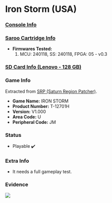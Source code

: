# Iron Storm (USA)

### [Console Info](../../../../Info/Consoles/VA13/README.md)

### [Saroo Cartridge Info](../../../../Info/Cartridges/RetroGameParadiseStore/1.32F/README.md)

- <b>Firmwares Tested:</b>
  1. MCU: 240118, SS: 240118, FPGA: 05 - v0.3

### [SD Card Info (Lenovo - 128 GB)](../../../../Info/SdCards/Lenovo/128GB/fat32/README.md)

### Game Info

Extracted from [SRP (Saturn Region Patcher)](https://segaxtreme.net/resources/saturn-region-patcher.81/download).

- <b>Game Name:</b> IRON STORM
- <b>Product Number:</b> T-12701H
- <b>Version:</b> V1.000
- <b>Area Code:</b> U
- <b>Peripheral Code:</b> JM

### Status

- Playable :heavy_check_mark:

### Extra Info

- It needs a full gameplay test.

### Evidence

[![](https://img.youtube.com/vi/zZuor1cRnjc/0.jpg)](https://www.youtube.com/watch?v=zZuor1cRnjc)

